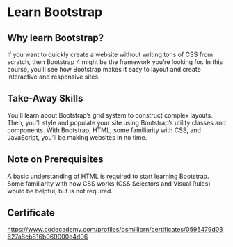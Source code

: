 # Learn Bootstrap

## Why learn Bootstrap?

If you want to quickly create a website without writing tons of CSS from scratch, then Bootstrap 4 might be the framework you’re looking for. In this course, you’ll see how Bootstrap makes it easy to layout and create interactive and responsive sites.

## Take-Away Skills

You’ll learn about Bootstrap’s grid system to construct complex layouts. Then, you’ll style and populate your site using Bootstrap’s utility classes and components. With Bootstrap, HTML, some familiarity with CSS, and JavaScript, you’ll be making websites in no time.

## Note on Prerequisites

A basic understanding of HTML is required to start learning Bootstrap. Some familiarity with how CSS works (CSS Selectors and Visual Rules) would be helpful, but is not required.

## Certificate

<https://www.codecademy.com/profiles/psmilliorn/certificates/0595479d03627a8cb816b069000e4d06>
